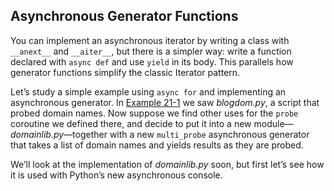## Asynchronous Generator Functions

You can implement an asynchronous iterator by writing a class with `__anext__` and `__aiter__`, but there is a simpler way: write a function declared with `async def` and use `yield` in its body. This parallels how generator functions simplify the classic Iterator pattern.

Let’s study a simple example using `async for` and implementing an asynchronous generator. In [Example 21-1](#blogdom_ex) we saw _blogdom.py_, a script that probed domain names. Now suppose we find other uses for the `probe` coroutine we defined there, and decide to put it into a new module—_domainlib.py_—together with a new `multi_probe` asynchronous generator that takes a list of domain names and yields results as they are probed.

We’ll look at the implementation of _domainlib.py_ soon, but first let’s see how it is used with Python’s new asynchronous console.